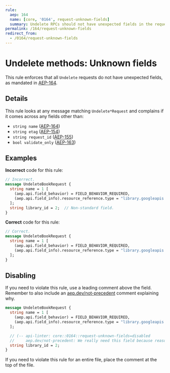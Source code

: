 ```yaml
---
rule:
  aep: 164
  name: [core, '0164', request-unknown-fields]
  summary: Undelete RPCs should not have unexpected fields in the request.
permalink: /164/request-unknown-fields
redirect_from:
  - /0164/request-unknown-fields
---
```


# Undelete methods: Unknown fields

This rule enforces that all `Undelete` requests do not have unexpected
fields, as mandated in [AEP-164][].

## Details

This rule looks at any message matching `Undelete*Request` and complains if it
comes across any fields other than:

- `string name` ([AEP-164][])
- `string etag` ([AEP-154][])
- `string request_id` ([AEP-155][])
- `bool validate_only` ([AEP-163][])

## Examples

**Incorrect** code for this rule:

```proto
// Incorrect.
message UndeleteBookRequest {
  string name = 1 [
    (aep.api.field_behavior) = FIELD_BEHAVIOR_REQUIRED,
    (aep.api.field_info).resource_reference.type = "library.googleapis.com/Book",
  ];
  string library_id = 2;  // Non-standard field.
}
```

**Correct** code for this rule:

```proto
// Correct.
message UndeleteBookRequest {
  string name = 1 [
    (aep.api.field_behavior) = FIELD_BEHAVIOR_REQUIRED,
    (aep.api.field_info).resource_reference.type = "library.googleapis.com/Book",
  ];
}
```

## Disabling

If you need to violate this rule, use a leading comment above the field.
Remember to also include an [aep.dev/not-precedent][] comment explaining why.

```proto
message UndeleteBookRequest {
  string name = 1 [
    (aep.api.field_behavior) = FIELD_BEHAVIOR_REQUIRED,
    (aep.api.field_info).resource_reference.type = "library.googleapis.com/Book",
  ];

  // (-- api-linter: core::0164::request-unknown-fields=disabled
  //     aep.dev/not-precedent: We really need this field because reasons. --)
  string library_id = 2;
}
```

If you need to violate this rule for an entire file, place the comment at the
top of the file.

[aep-154]: https://aep.dev/154
[aep-155]: https://aep.dev/155
[aep-163]: https://aep.dev/163
[aep-164]: https://aep.dev/164
[aep.dev/not-precedent]: https://aep.dev/not-precedent
